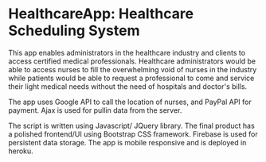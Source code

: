 # HealthcareApp: Healthcare Scheduling System

This app enables administrators in the healthcare industry and clients to access certified medical professionals. Healthcare administrators would be able to access nurses to fill the overwhelming void of nurses in the industry while patients would be able to request a professional to come and service their light medical needs without the need of hospitals and doctor's bills. 

The app uses Google API to call the location of nurses, and PayPal API for payment. Ajax is used for pullin data from the server. 

The script is written using Javascript/ JQuery library. The final product has a polished frontend/UI using Bootstrap CSS framework. Firebase is used for persistent data storage. The app is mobile responsive and is deployed in heroku.